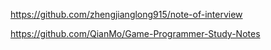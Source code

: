 https://github.com/zhengjianglong915/note-of-interview

https://github.com/QianMo/Game-Programmer-Study-Notes